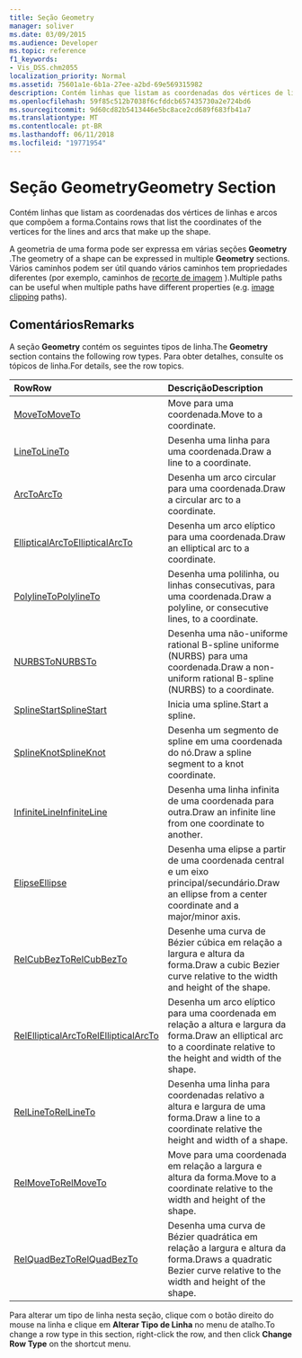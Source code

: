 ```yaml
---
title: Seção Geometry
manager: soliver
ms.date: 03/09/2015
ms.audience: Developer
ms.topic: reference
f1_keywords:
- Vis_DSS.chm2055
localization_priority: Normal
ms.assetid: 75601a1e-6b1a-27ee-a2bd-69e569315982
description: Contém linhas que listam as coordenadas dos vértices de linhas e arcos que compõem a forma.
ms.openlocfilehash: 59f85c512b7038f6cfddcb657435730a2e724bd6
ms.sourcegitcommit: 9d60cd82b5413446e5bc8ace2cd689f683fb41a7
ms.translationtype: MT
ms.contentlocale: pt-BR
ms.lasthandoff: 06/11/2018
ms.locfileid: "19771954"
---
```

# <a name="geometry-section"></a><span data-ttu-id="f016c-103">Seção Geometry</span><span class="sxs-lookup"><span data-stu-id="f016c-103">Geometry Section</span></span>

<span data-ttu-id="f016c-104">Contém linhas que listam as coordenadas dos vértices de linhas e arcos que compõem a forma.</span><span class="sxs-lookup"><span data-stu-id="f016c-104">Contains rows that list the coordinates of the vertices for the lines and arcs that make up the shape.</span></span> 
  
<span data-ttu-id="f016c-105">A geometria de uma forma pode ser expressa em várias seções **Geometry** .</span><span class="sxs-lookup"><span data-stu-id="f016c-105">The geometry of a shape can be expressed in multiple **Geometry** sections.</span></span> <span data-ttu-id="f016c-106">Vários caminhos podem ser útil quando vários caminhos tem propriedades diferentes (por exemplo, caminhos de [recorte de imagem](clippingpath-cell-foreign-image-info-section.md) ).</span><span class="sxs-lookup"><span data-stu-id="f016c-106">Multiple paths can be useful when multiple paths have different properties (e.g. [image clipping](clippingpath-cell-foreign-image-info-section.md) paths).</span></span> 
  
## <a name="remarks"></a><span data-ttu-id="f016c-107">Comentários</span><span class="sxs-lookup"><span data-stu-id="f016c-107">Remarks</span></span>

<span data-ttu-id="f016c-108">A seção **Geometry** contém os seguintes tipos de linha.</span><span class="sxs-lookup"><span data-stu-id="f016c-108">The **Geometry** section contains the following row types.</span></span> <span data-ttu-id="f016c-109">Para obter detalhes, consulte os tópicos de linha.</span><span class="sxs-lookup"><span data-stu-id="f016c-109">For details, see the row topics.</span></span> 
  
|<span data-ttu-id="f016c-110">**Row**</span><span class="sxs-lookup"><span data-stu-id="f016c-110">**Row**</span></span>|<span data-ttu-id="f016c-111">**Descrição**</span><span class="sxs-lookup"><span data-stu-id="f016c-111">**Description**</span></span>|
|:-----|:-----|
|[<span data-ttu-id="f016c-112">MoveTo</span><span class="sxs-lookup"><span data-stu-id="f016c-112">MoveTo</span></span>](moveto-row-geometry-section.md) <br/> |<span data-ttu-id="f016c-113">Move para uma coordenada.</span><span class="sxs-lookup"><span data-stu-id="f016c-113">Move to a coordinate.</span></span>  <br/> |
|[<span data-ttu-id="f016c-114">LineTo</span><span class="sxs-lookup"><span data-stu-id="f016c-114">LineTo</span></span>](lineto-row-geometry-section.md) <br/> |<span data-ttu-id="f016c-115">Desenha uma linha para uma coordenada.</span><span class="sxs-lookup"><span data-stu-id="f016c-115">Draw a line to a coordinate.</span></span>  <br/> |
|[<span data-ttu-id="f016c-116">ArcTo</span><span class="sxs-lookup"><span data-stu-id="f016c-116">ArcTo</span></span>](arcto-row-geometry-section.md) <br/> |<span data-ttu-id="f016c-117">Desenha um arco circular para uma coordenada.</span><span class="sxs-lookup"><span data-stu-id="f016c-117">Draw a circular arc to a coordinate.</span></span>  <br/> |
|[<span data-ttu-id="f016c-118">EllipticalArcTo</span><span class="sxs-lookup"><span data-stu-id="f016c-118">EllipticalArcTo</span></span>](ellipticalarcto-row-geometry-section.md) <br/> |<span data-ttu-id="f016c-119">Desenha um arco elíptico para uma coordenada.</span><span class="sxs-lookup"><span data-stu-id="f016c-119">Draw an elliptical arc to a coordinate.</span></span>  <br/> |
|[<span data-ttu-id="f016c-120">PolylineTo</span><span class="sxs-lookup"><span data-stu-id="f016c-120">PolylineTo</span></span>](polylineto-row-geometry-section.md) <br/> |<span data-ttu-id="f016c-121">Desenha uma polilinha, ou linhas consecutivas, para uma coordenada.</span><span class="sxs-lookup"><span data-stu-id="f016c-121">Draw a polyline, or consecutive lines, to a coordinate.</span></span>  <br/> |
|[<span data-ttu-id="f016c-122">NURBSTo</span><span class="sxs-lookup"><span data-stu-id="f016c-122">NURBSTo</span></span>](nurbsto-row-geometry-section.md) <br/> |<span data-ttu-id="f016c-123">Desenha uma não-uniforme rational B-spline uniforme (NURBS) para uma coordenada.</span><span class="sxs-lookup"><span data-stu-id="f016c-123">Draw a non-uniform rational B-spline (NURBS) to a coordinate.</span></span>  <br/> |
|[<span data-ttu-id="f016c-124">SplineStart</span><span class="sxs-lookup"><span data-stu-id="f016c-124">SplineStart</span></span>](splinestart-row-geometry-section.md) <br/> |<span data-ttu-id="f016c-125">Inicia uma spline.</span><span class="sxs-lookup"><span data-stu-id="f016c-125">Start a spline.</span></span>  <br/> |
|[<span data-ttu-id="f016c-126">SplineKnot</span><span class="sxs-lookup"><span data-stu-id="f016c-126">SplineKnot</span></span>](splineknot-row-geometry-section.md) <br/> |<span data-ttu-id="f016c-127">Desenha um segmento de spline em uma coordenada do nó.</span><span class="sxs-lookup"><span data-stu-id="f016c-127">Draw a spline segment to a knot coordinate.</span></span>  <br/> |
|[<span data-ttu-id="f016c-128">InfiniteLine</span><span class="sxs-lookup"><span data-stu-id="f016c-128">InfiniteLine</span></span>](infiniteline-row-geometry-section.md) <br/> |<span data-ttu-id="f016c-129">Desenha uma linha infinita de uma coordenada para outra.</span><span class="sxs-lookup"><span data-stu-id="f016c-129">Draw an infinite line from one coordinate to another.</span></span>  <br/> |
|[<span data-ttu-id="f016c-130">Elipse</span><span class="sxs-lookup"><span data-stu-id="f016c-130">Ellipse</span></span>](ellipse-row-geometry-section.md) <br/> |<span data-ttu-id="f016c-131">Desenha uma elipse a partir de uma coordenada central e um eixo principal/secundário.</span><span class="sxs-lookup"><span data-stu-id="f016c-131">Draw an ellipse from a center coordinate and a major/minor axis.</span></span>  <br/> |
|[<span data-ttu-id="f016c-132">RelCubBezTo</span><span class="sxs-lookup"><span data-stu-id="f016c-132">RelCubBezTo</span></span>](relcubbezto-row-geometry-section.md) <br/> |<span data-ttu-id="f016c-133">Desenhe uma curva de Bézier cúbica em relação a largura e altura da forma.</span><span class="sxs-lookup"><span data-stu-id="f016c-133">Draw a cubic Bezier curve relative to the width and height of the shape.</span></span>  <br/> |
|[<span data-ttu-id="f016c-134">RelEllipticalArcTo</span><span class="sxs-lookup"><span data-stu-id="f016c-134">RelEllipticalArcTo</span></span>](relellipticalarcto-row-geometry-section.md) <br/> |<span data-ttu-id="f016c-135">Desenha um arco elíptico para uma coordenada em relação a altura e largura da forma.</span><span class="sxs-lookup"><span data-stu-id="f016c-135">Draw an elliptical arc to a coordinate relative to the height and width of the shape.</span></span>  <br/> |
|[<span data-ttu-id="f016c-136">RelLineTo</span><span class="sxs-lookup"><span data-stu-id="f016c-136">RelLineTo</span></span>](rellineto-row-geometry-section.md) <br/> |<span data-ttu-id="f016c-137">Desenha uma linha para coordenadas relativo a altura e largura de uma forma.</span><span class="sxs-lookup"><span data-stu-id="f016c-137">Draw a line to a coordinate relative the height and width of a shape.</span></span>  <br/> |
|[<span data-ttu-id="f016c-138">RelMoveTo</span><span class="sxs-lookup"><span data-stu-id="f016c-138">RelMoveTo</span></span>](relmoveto-row-geometry-section.md) <br/> |<span data-ttu-id="f016c-139">Move para uma coordenada em relação a largura e altura da forma.</span><span class="sxs-lookup"><span data-stu-id="f016c-139">Move to a coordinate relative to the width and height of the shape.</span></span>  <br/> |
|[<span data-ttu-id="f016c-140">RelQuadBezTo</span><span class="sxs-lookup"><span data-stu-id="f016c-140">RelQuadBezTo</span></span>](relquadbezto-row-geometry-section.md) <br/> |<span data-ttu-id="f016c-141">Desenha uma curva de Bézier quadrática em relação a largura e altura da forma.</span><span class="sxs-lookup"><span data-stu-id="f016c-141">Draws a quadratic Bezier curve relative to the width and height of the shape.</span></span>  <br/> |
   
<span data-ttu-id="f016c-142">Para alterar um tipo de linha nesta seção, clique com o botão direito do mouse na linha e clique em **Alterar Tipo de Linha** no menu de atalho.</span><span class="sxs-lookup"><span data-stu-id="f016c-142">To change a row type in this section, right-click the row, and then click **Change Row Type** on the shortcut menu.</span></span> 
  

